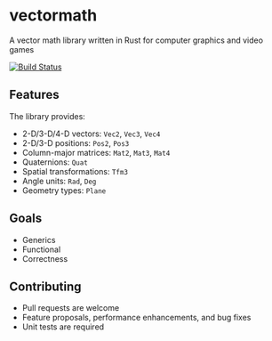 # vectormath

A vector math library written in Rust for computer graphics and video games

[![Build Status](https://travis-ci.org/davll/vectormath-rs.svg?branch=master)](https://travis-ci.org/davll/vectormath-rs)

## Features

The library provides:

- 2-D/3-D/4-D vectors: `Vec2`, `Vec3`, `Vec4`
- 2-D/3-D positions: `Pos2`, `Pos3`
- Column-major matrices: `Mat2`, `Mat3`, `Mat4`
- Quaternions: `Quat`
- Spatial transformations: `Tfm3`
- Angle units: `Rad`, `Deg`
- Geometry types: `Plane`

## Goals

- Generics
- Functional
- Correctness

## Contributing

- Pull requests are welcome
- Feature proposals, performance enhancements, and bug fixes
- Unit tests are required
